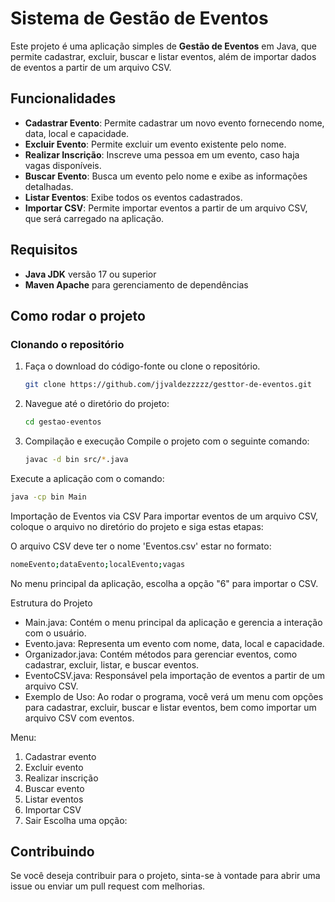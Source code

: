 # Sistema de Gestão de Eventos

Este projeto é uma aplicação simples de **Gestão de Eventos** em Java, que permite cadastrar, excluir, buscar e listar eventos, além de importar dados de eventos a partir de um arquivo CSV.

## Funcionalidades

- **Cadastrar Evento**: Permite cadastrar um novo evento fornecendo nome, data, local e capacidade.
- **Excluir Evento**: Permite excluir um evento existente pelo nome.
- **Realizar Inscrição**: Inscreve uma pessoa em um evento, caso haja vagas disponíveis.
- **Buscar Evento**: Busca um evento pelo nome e exibe as informações detalhadas.
- **Listar Eventos**: Exibe todos os eventos cadastrados.
- **Importar CSV**: Permite importar eventos a partir de um arquivo CSV, que será carregado na aplicação.

## Requisitos

- **Java JDK** versão 17 ou superior
- **Maven Apache** para gerenciamento de dependências

## Como rodar o projeto

### Clonando o repositório

1. Faça o download do código-fonte ou clone o repositório.
   ```bash
   git clone https://github.com/jjvaldezzzzz/gesttor-de-eventos.git
   ```
2. Navegue até o diretório do projeto:
   ```bash
   cd gestao-eventos
   ```
3. Compilação e execução
Compile o projeto com o seguinte comando:

   ```bash
   javac -d bin src/*.java
   ```
Execute a aplicação com o comando:

   ```bash
   java -cp bin Main
   ```
Importação de Eventos via CSV
Para importar eventos de um arquivo CSV, coloque o arquivo no diretório do projeto e siga estas etapas:

O arquivo CSV deve ter o nome 'Eventos.csv' estar no formato:

   ```bash
   nomeEvento;dataEvento;localEvento;vagas
   ```

No menu principal da aplicação, escolha a opção "6" para importar o CSV.

Estrutura do Projeto
- Main.java: Contém o menu principal da aplicação e gerencia a interação com o usuário.
- Evento.java: Representa um evento com nome, data, local e capacidade.
- Organizador.java: Contém métodos para gerenciar eventos, como cadastrar, excluir, listar, e buscar eventos.
- EventoCSV.java: Responsável pela importação de eventos a partir de um arquivo CSV.
- Exemplo de Uso:
Ao rodar o programa, você verá um menu com opções para cadastrar, excluir, buscar e listar eventos, bem como importar um arquivo CSV com eventos.

Menu:
1. Cadastrar evento
2. Excluir evento
3. Realizar inscrição
4. Buscar evento
5. Listar eventos
6. Importar CSV
0. Sair
Escolha uma opção:
## Contribuindo
Se você deseja contribuir para o projeto, sinta-se à vontade para abrir uma issue ou enviar um pull request com melhorias.
